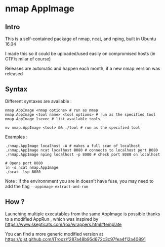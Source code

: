 # nmap AppImage

## Intro
This is a self-contained package of nmap, ncat, and nping, built in Ubuntu 16.04

I made this so it could be uploaded/used easily on compromised hosts (in CTF/similar of course)

Releases are automatic and happen each month, if a new nmap version was released

## Syntax
Different syntaxes are available :
```
nmap.AppImage <nmap options> # run as nmap
nmap.AppImage <tool name> <tool options> # run as the specified tool
nmap.AppImage lsexec # list available tools

mv nmap.AppImage <tool> && ./tool # run as the specified tool
```

Examples :
```
./nmap.AppImage localhost -A # makes a full scan of localhost
./nmap.AppImage ncat localhost 8080 # connects to localhost port 8080
./nmap.AppImage nping localhost -p 8080 # check port 8080 on localhost

# Opens port 8080
ln -s ncat nmap.AppImage
./ncat -lvp 8080
```
Note : if the environnment you are in doesn't have fuse, you may need to add the flag `--appimage-extract-and-run`

## How ?
Launching multiple executables from the same AppImage is possible thanks to a modified AppRun , which was inspired by https://www.skepticats.com/rox/wrappers.html#template

You can find a more generic modified version at https://gist.github.com/iTrooz/f287a48b95d672c3c97fea4f12a40891
